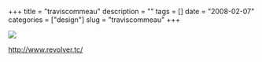 +++
title = "traviscommeau"
description = ""
tags = []
date = "2008-02-07"
categories = ["design"]
slug = "traviscommeau"
+++


 

  <div id="screens-thumbs" class="clearfix">
    <div class="txt-center" id="design-submission"><a href="http://www.revolver.tc/"><img id='bluga-thumbnail-975' class='bluga-thumbnail large' src='//media.konigi.com/bluga/
wt47f27ef562168_0.jpg'/></a></div>  
  </div>   
<p><a href="http://www.revolver.tc/">http://www.revolver.tc/</a></p>




